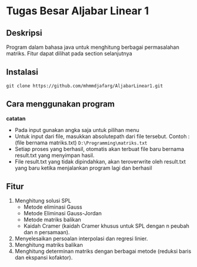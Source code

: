 # Tugas Besar Aljabar Linear 1

## Deskripsi
  Program dalam bahasa java untuk menghitung berbagai permasalahan matriks. Fitur dapat dilihat pada section selanjutnya
  
## Instalasi
  ```git clone https://github.com/mhmmdjafarg/AljabarLinear1.git```
## Cara menggunakan program
**catatan**
- Pada input gunakan angka saja untuk pilihan menu
- Untuk input dari file, masukkan absolutepath dari file tersebut. Contoh : (file bernama matriks.txt)
  ```D:\Programming\matriks.txt```
- Setiap proses yang berhasil, otomatis akan terbuat file baru bernama result.txt yang menyimpan hasil.
- File result.txt yang tidak dipindahkan, akan teroverwrite oleh result.txt yang baru ketika menjalankan program lagi dan berhasil

## Fitur
1. Menghitung  solusi  SPL  
   - Metode  eliminasi  Gauss
   - Metode  Eliminasi Gauss-Jordan
   - Metode  matriks  balikan
   - Kaidah  Cramer  (kaidah  Cramer khusus untuk SPL dengan n peubah dan n persamaan). 
2. Menyelesaikan persoalan interpolasi dan regresi linier.
3. Menghitung matriks balikan
4. Menghitung  determinan  matriks  dengan  berbagai  metode  (reduksi  baris  dan ekspansi kofaktor). 

